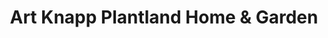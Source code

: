 ---
title: "Art Knapp Plantland Home & Garden"
url: /prince-george/art-knapp-plantland-home-und-garden/
shop: Garten-Center
---
